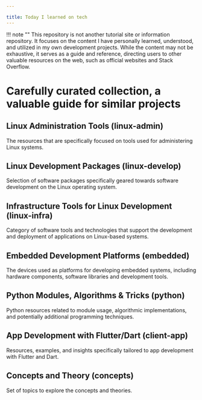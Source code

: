 ```yaml
---

title: Today I learned on tech
---
```


!!! note ""
    This repository is not another tutorial site or information repository. It focuses on the content I have personally learned, understood, and utilized in my own development projects. While the content may not be exhaustive, it serves as a guide and reference, directing users to other valuable resources on the web, such as official websites and Stack Overflow.

# Carefully curated collection, a valuable guide for similar projects

## Linux Administration Tools (linux-admin) 
The resources that are specifically focused on tools used for administering Linux systems.

## Linux Development Packages (linux-develop) 
Selection of software packages specifically geared towards software development on the Linux operating system.

## Infrastructure Tools for Linux Development (linux-infra) 
Category of software tools and technologies that support the development and deployment of applications on Linux-based systems.

## Embedded Development Platforms (embedded)
The devices used as platforms for developing embedded systems, including hardware components, software libraries and development tools.

## Python Modules, Algorithms & Tricks (python)
Python resources related to module usage, algorithmic implementations, and potentially additional programming techniques.

## App Development with Flutter/Dart (client-app)
Resources, examples, and insights specifically tailored to app development with Flutter and Dart.

## Concepts and Theory (concepts)
Set of topics to explore the concepts and theories.


